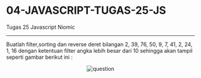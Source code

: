 # 04-JAVASCRIPT-TUGAS-25-JS
Tugas 25 Javascript Niomic
<hr>
Buatlah filter,sorting dan reverse deret bilangan 2, 39, 76, 50, 9, 7, 41, 2, 24, 1, 16 dengan ketentuan filter angka lebih besar dari 10 sehingga akan tampil seperti gambar berikut ini :<br>
<p align="center">
  <img src="https://lh3.googleusercontent.com/Hl0Op9RZFTYI8m3YIz4vhuVMuzIZE8QneewetgLeAg8AjyZzO5uLkWiUgGevE7wrSV1wefMpaRc54BOvTtZHVvzAGwvMChqn_8li0exsjhDRtiYuSDQePI-HwVdDXKLHHNdWzw7u" alt="question"  />
</p>
